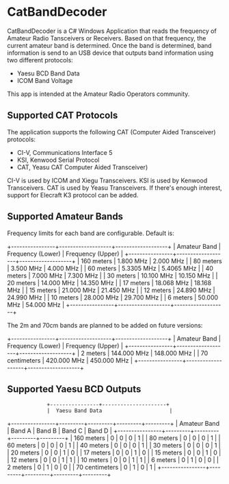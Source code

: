 # CatBandDecoder

CatBandDecoder is a C# Windows Application that reads the frequency of Amateur Radio Tansceivers or Receivers.
Based on that frequency, the current amateur band is determined.
Once the band is determined, band information is send to an USB device that outputs band information using two different protocols:

- Yaesu BCD Band Data
- ICOM Band Voltage

This app is intended at the Amateur Radio Operators community.

## Supported CAT Protocols

The application supports the following CAT (Computer Aided Transceiver) protocols:

- CI-V, Communications Interface 5
- KSI, Kenwood Serial Protocol
- CAT, Yeasu CAT Computer Aided Transceiver)

CI-V is used by ICOM and Xiegu Transceivers. KSI is used by Kenwood Transceivers. CAT is used by Yeasu Transceivers.
If there's enough interest, support for Elecraft K3 protocol can be added.

## Supported Amateur Bands

Frequency limits for each band are configurable. Default is:

+----------------+-------------------+-------------------+
| Amateur Band   | Frequency (Lower)  | Frequency (Upper)  |
+----------------+-------------------+-------------------+
| 160 meters     | 1.800 MHz          | 2.000 MHz          |
| 80 meters      | 3.500 MHz          | 4.000 MHz          |
| 60 meters      | 5.3305 MHz         | 5.4065 MHz         |
| 40 meters      | 7.000 MHz          | 7.300 MHz          |
| 30 meters      | 10.100 MHz         | 10.150 MHz         |
| 20 meters      | 14.000 MHz         | 14.350 MHz         |
| 17 meters      | 18.068 MHz         | 18.168 MHz         |
| 15 meters      | 21.000 MHz         | 21.450 MHz         |
| 12 meters      | 24.890 MHz         | 24.990 MHz         |
| 10 meters      | 28.000 MHz         | 29.700 MHz         |
| 6 meters       | 50.000 MHz         | 54.000 MHz         |
+----------------+-------------------+-------------------+

The 2m and 70cm bands are planned to be added on future versions:

+----------------+-------------------+-------------------+
| Amateur Band   | Frequency (Lower)  | Frequency (Upper)  |
+----------------+-------------------+-------------------+
| 2 meters       | 144.000 MHz        | 148.000 MHz        |
| 70 centimeters  | 420.000 MHz        | 450.000 MHz        |
+----------------+-------------------+-------------------+


## Supported Yaesu BCD Outputs

                 +----------------+---------------------+
                 |  Yaesu Band Data                      |
+----------------+---------+---------+---------+---------+
| Amateur Band   | Band A | Band B | Band C | Band D |
+----------------+---------+---------+---------+---------+
| 160 meters     |    0    |    0    |    0    |    1    |
| 80 meters      |    0    |    0    |    0    |    1    |
| 60 meters      |    0    |    0    |    0    |    1    |
| 40 meters      |    0    |    0    |    0    |    1    |
| 30 meters      |    0    |    0    |    0    |    1    |
| 20 meters      |    0    |    0    |    1    |    0    |
| 17 meters      |    0    |    0    |    1    |    0    |
| 15 meters      |    0    |    0    |    1    |    0    |
| 12 meters      |    0    |    0    |    1    |    1    |
| 10 meters      |    0    |    0    |    1    |    1    |
| 6 meters       |    0    |    1    |    0    |    0    |
| 2 meters       |    0    |    1    |    0    |    0    |
| 70 centimeters  |    0    |    1    |    0    |    1    |
+----------------+---------+---------+---------+---------+
